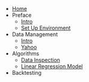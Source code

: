 - [Home](/)
- Preface
    - [Intro](intro.md)
    - [Set Up Environment](setup_environment.md)
- Data Management
    - [Intro](data_management_intro.md)
    - [Yahoo](data_management_yahoo.md)
- Algorithms
    - [Data Inspection](data_inspection.md)
    - [Linear Regression Model](linear_models_000.md)
- Backtesting